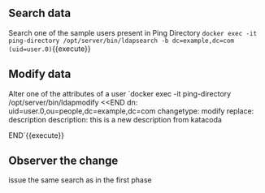 ## Search data
Search one of the sample users present in Ping Directory 
`docker exec -it ping-directory /opt/server/bin/ldapsearch -b dc=example,dc=com (uid=user.0)`{{execute}}

## Modify data
Alter one of the attributes of a user
`docker exec -it ping-directory /opt/server/bin/ldapmodify <<END
dn: uid=user.0,ou=people,dc=example,dc=com
changetype: modify
replace: description
description: this is a new description from katacoda

END`{{execute}}


## Observer the change
issue the same search as in the first phase 